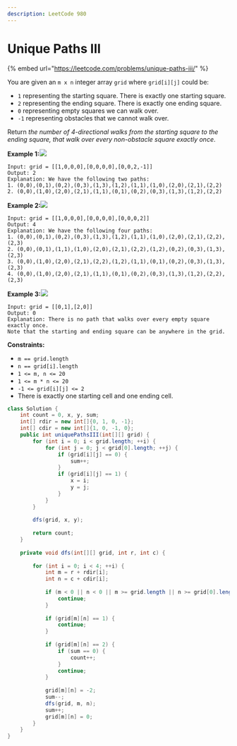 ```yaml
---
description: LeetCode 980
---
```


# Unique Paths III

{% embed url="https://leetcode.com/problems/unique-paths-iii/" %}



You are given an `m x n` integer array `grid` where `grid[i][j]` could be:

* `1` representing the starting square. There is exactly one starting square.
* `2` representing the ending square. There is exactly one ending square.
* `0` representing empty squares we can walk over.
* `-1` representing obstacles that we cannot walk over.

Return _the number of 4-directional walks from the starting square to the ending square, that walk over every non-obstacle square exactly once_.

**Example 1:**![](https://assets.leetcode.com/uploads/2021/08/02/lc-unique1.jpg)

```
Input: grid = [[1,0,0,0],[0,0,0,0],[0,0,2,-1]]
Output: 2
Explanation: We have the following two paths: 
1. (0,0),(0,1),(0,2),(0,3),(1,3),(1,2),(1,1),(1,0),(2,0),(2,1),(2,2)
2. (0,0),(1,0),(2,0),(2,1),(1,1),(0,1),(0,2),(0,3),(1,3),(1,2),(2,2)
```

**Example 2:**![](https://assets.leetcode.com/uploads/2021/08/02/lc-unique2.jpg)

```
Input: grid = [[1,0,0,0],[0,0,0,0],[0,0,0,2]]
Output: 4
Explanation: We have the following four paths: 
1. (0,0),(0,1),(0,2),(0,3),(1,3),(1,2),(1,1),(1,0),(2,0),(2,1),(2,2),(2,3)
2. (0,0),(0,1),(1,1),(1,0),(2,0),(2,1),(2,2),(1,2),(0,2),(0,3),(1,3),(2,3)
3. (0,0),(1,0),(2,0),(2,1),(2,2),(1,2),(1,1),(0,1),(0,2),(0,3),(1,3),(2,3)
4. (0,0),(1,0),(2,0),(2,1),(1,1),(0,1),(0,2),(0,3),(1,3),(1,2),(2,2),(2,3)
```

**Example 3:**![](https://assets.leetcode.com/uploads/2021/08/02/lc-unique3-.jpg)

```
Input: grid = [[0,1],[2,0]]
Output: 0
Explanation: There is no path that walks over every empty square exactly once.
Note that the starting and ending square can be anywhere in the grid.
```

**Constraints:**

* `m == grid.length`
* `n == grid[i].length`
* `1 <= m, n <= 20`
* `1 <= m * n <= 20`
* `-1 <= grid[i][j] <= 2`
* There is exactly one starting cell and one ending cell.

```java
class Solution {
    int count = 0, x, y, sum;
    int[] rdir = new int[]{0, 1, 0, -1};
    int[] cdir = new int[]{1, 0, -1, 0};
    public int uniquePathsIII(int[][] grid) {
        for (int i = 0; i < grid.length; ++i) {
            for (int j = 0; j < grid[0].length; ++j) {
                if (grid[i][j] == 0) {
                    sum++;
                }
                if (grid[i][j] == 1) {
                    x = i;
                    y = j;
                }
            }
        }
        
        dfs(grid, x, y);
        
        return count;
    }
    
    private void dfs(int[][] grid, int r, int c) {
        
        for (int i = 0; i < 4; ++i) {
            int m = r + rdir[i];
            int n = c + cdir[i];
            
            if (m < 0 || n < 0 || m >= grid.length || n >= grid[0].length || grid[m][n] < 0) {
                continue;
            }
            
            if (grid[m][n] == 1) {
                continue;
            }
            
            if (grid[m][n] == 2) {
                if (sum == 0) {
                    count++;
                }
                continue;
            }
            
            grid[m][n] = -2;
            sum--;
            dfs(grid, m, n);
            sum++;
            grid[m][n] = 0;
        }
    }
}
```
